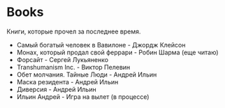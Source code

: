 # Books

Книги, которые прочел за последнее время.

- Самый богатый человек в Вавилоне - Джордж Клейсон
- Монах, который продал свой феррари - Робин Шарма (еще читаю)
- Форсайт - Сергей Лукьяненко
- Transhumanism Inc. - Виктор Пелевин
- Обет молчания. Тайные Люди - Андрей Ильин
- Маска резидента - Андрей Ильин
- Диверсия - Андрей Ильин
- Ильин Андрей - Игра на вылет (в процессе)
